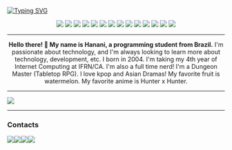 [![Typing SVG](https://readme-typing-svg.herokuapp.com/?color=3d85c6&size=35&center=true&vCenter=true&width=1000&lines=Welcome!+:%29)](https://git.io/typing-svg)

<div align="center">
    <img src="https://img.shields.io/badge/php-%23777BB4.svg?style=for-the-badge&logo=php&logoColor=white">
    <img src="https://img.shields.io/badge/python-3670A0?style=for-the-badge&logo=python&logoColor=ffdd54">
    <img src="https://img.shields.io/badge/adobe%20photoshop-%2331A8FF.svg?style=for-the-badge&logo=adobe%20photoshop&logoColor=white">
    <img src="https://img.shields.io/badge/bootstrap-%238511FA.svg?style=for-the-badge&logo=bootstrap&logoColor=white">
    <img src="https://img.shields.io/badge/github%20pages-121013?style=for-the-badge&logo=github&logoColor=white">
    <img src="https://img.shields.io/badge/laravel-%23FF2D20.svg?style=for-the-badge&logo=laravel&logoColor=white">
    <img src="https://img.shields.io/badge/mysql-%2300f.svg?style=for-the-badge&logo=mysql&logoColor=white">
    <img src="https://img.shields.io/badge/Next-black?style=for-the-badge&logo=next.js&logoColor=white">
    <img src="https://img.shields.io/badge/node.js-6DA55F?style=for-the-badge&logo=node.js&logoColor=white">
    <img src="https://img.shields.io/badge/postgres-%23316192.svg?style=for-the-badge&logo=postgresql&logoColor=white">
    <img src="https://img.shields.io/badge/sqlite-%2307405e.svg?style=for-the-badge&logo=sqlite&logoColor=white">
    <img src="https://img.shields.io/badge/tailwindcss-%2338B2AC.svg?style=for-the-badge&logo=tailwind-css&logoColor=white">
    <img src="https://img.shields.io/badge/vercel-%23000000.svg?style=for-the-badge&logo=vercel&logoColor=white">
    <img src="https://img.shields.io/badge/Visual%20Studio%20Code-0078d7.svg?style=for-the-badge&logo=visual-studio-code&logoColor=white">
</div>

<hr>

<p align="center">
<strong>Hello there! 👋 My name is Hanani, a programming student from Brazil.</strong> I'm passionate about technology, and I'm always looking to learn more about technology, development, etc. I born in 2004. I'm taking my 4th year of Internet Computing at IFRN/CA. I'm also a full time nerd! I'm a Dungeon Master (Tabletop RPG). I love kpop and Asian Dramas! My favorite fruit is watermelon. My favorite anime is Hunter x Hunter.
</p>

<hr>

<img align="center" src="https://github-readme-stats.vercel.app/api?username=hananitallyson&amp;show_icons=true&amp;hide_border=true&amp;include_all_commits=true&amp;card_width=600&amp;custom_title=GitHub%20Stats&amp;title_color=3B7EBF&amp;text_color=FFF&amp;icon_color=3B7EBF&amp;hide=contribs&amp;show=reviews,prs_merged,prs_merged_percentage&amp;theme=transparent">

<hr>

<h3>Contacts</h3>
<div style="display: flex;">
  <a href="mailto:tallysonhanani@gmail.com" target="_blank"><img src="https://img.shields.io/badge/Gmail-D14836?style=for-the-badge&logo=gmail&logoColor=white"></a>
  <a href="https://www.linkedin.com/in/hananitallyson/" target="_blank"><img src="https://img.shields.io/badge/linkedin-%230077B5.svg?style=for-the-badge&logo=linkedin&logoColor=white"></a>
  <a href="https://www.reddit.com/user/otaliz/" target="_blank"><img src="https://img.shields.io/badge/Reddit-%23FF4500.svg?style=for-the-badge&logo=Reddit&logoColor=white"></a>
  <a href="https://twitter.com/otaliz_" target="_blank"><img src="https://img.shields.io/badge/X-%23000000.svg?style=for-the-badge&logo=X&logoColor=white"></a>
</div>
